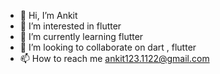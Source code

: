 - 👋 Hi, I’m Ankit
- 👀 I’m interested in flutter
- 🌱 I’m currently learning flutter
- 💞️ I’m looking to collaborate on dart , flutter
- 📫 How to reach me ankit123.1122@gmail.com

<!---
tejkarn/tejkarn is a ✨ special ✨ repository because its `README.md` (this file) appears on your GitHub profile.
You can click the Preview link to take a look at your changes.
--->
